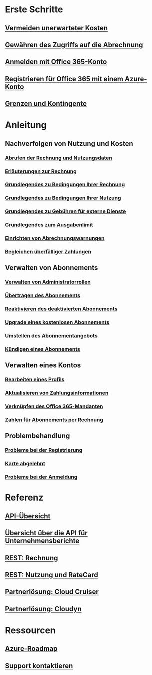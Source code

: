 # Erste Schritte

## [Vermeiden unerwarteter Kosten](billing-getting-started.md)

## [Gewähren des Zugriffs auf die Abrechnung](billing-manage-access.md)

## [Anmelden mit Office 365-Konto](billing-use-existing-office-365-account-azure-subscription.md)

## [Registrieren für Office 365 mit einem Azure-Konto](billing-use-existing-azure-account-for-office-365-subscription.md)

## [Grenzen und Kontingente](../azure-subscription-service-limits.md?toc=/azure/billing/TOC.json)


# Anleitung

## Nachverfolgen von Nutzung und Kosten

### [Abrufen der Rechnung und Nutzungsdaten](billing-download-azure-invoice-daily-usage-date.md)

### [Erläuterungen zur Rechnung](billing-understand-your-bill.md)

### [Grundlegendes zu Bedingungen Ihrer Rechnung](billing-understand-your-invoice.md)

### [Grundlegendes zu Bedingungen Ihrer Nutzung](billing-understand-your-usage.md)

### [Grundlegendes zu Gebühren für externe Dienste](billing-understand-your-azure-marketplace-charges.md)

### [Grundlegendes zum Ausgabenlimit](billing-spending-limit.md)

### [Einrichten von Abrechnungswarnungen](billing-set-up-alerts.md)

### [Begleichen überfälliger Zahlungen](billing-azure-subscription-past-due-balance.md)


## Verwalten von Abonnements

### [Verwalten von Administratorrollen](billing-add-change-azure-subscription-administrator.md)

### [Übertragen des Abonnements](billing-subscription-transfer.md)

### [Reaktivieren des deaktivierten Abonnements](billing-subscription-become-disable.md)

### [Upgrade eines kostenlosen Abonnements](billing-upgrade-azure-subscription.md)

### [Umstellen des Abonnementangebots](billing-how-to-switch-azure-offer.md)

### [Kündigen eines Abonnements](billing-how-to-cancel-azure-subscription.md)

## Verwalten eines Kontos

### [Bearbeiten eines Profils](billing-how-to-change-azure-account-profile.md)

### [Aktualisieren von Zahlungsinformationen](billing-how-to-change-credit-card.md)

### [Verknüpfen des Office 365-Mandanten](billing-add-office-365-tenant-to-azure-subscription.md)

### [Zahlen für Abonnements per Rechnung](billing-how-to-pay-by-invoice.md)

## Problembehandlung

### [Probleme bei der Registrierung](billing-troubleshoot-azure-sign-up-issues.md)

### [Karte abgelehnt](billing-credit-card-fails-during-azure-sign-up.md)

### [Probleme bei der Anmeldung](billing-cannot-login-subscription.md)


# Referenz

## [API-Übersicht](billing-usage-rate-card-overview.md)

## [Übersicht über die API für Unternehmensberichte](billing-enterprise-api.md)

## [REST: Rechnung](/rest/api/billing)

## [REST: Nutzung und RateCard](https://msdn.microsoft.com/library/azure/1ea5b323-54bb-423d-916f-190de96c6a3c)

## [Partnerlösung: Cloud Cruiser](billing-usage-rate-card-partner-solution-cloudcruiser.md)

## [Partnerlösung: Cloudyn](billing-usage-rate-card-partner-solution-cloudyn.md)


# Ressourcen

## [Azure-Roadmap](https://azure.microsoft.com/roadmap/)

## [Support kontaktieren](../azure-supportability/how-to-create-azure-support-request.md)

